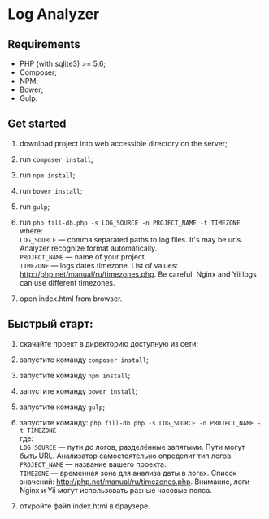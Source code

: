 Log Analyzer
============
Requirements
------------
* PHP (with sqlite3) >= 5.6;
* Composer;
* NPM;
* Bower;
* Gulp.

Get started
-----------
1. download project into web accessible directory on the server;
2. run `composer install`;
3. run `npm install`;
4. run `bower install`;
4. run `gulp`;
2. run `php fill-db.php -s LOG_SOURCE -n PROJECT_NAME -t TIMEZONE`  
   where:  
   `LOG_SOURCE` — comma separated paths to log files. It's may be urls. Analyzer recognize format automatically.  
   `PROJECT_NAME` — name of your project.  
   `TIMEZONE` — logs dates timezone. List of values: http://php.net/manual/ru/timezones.php. Be careful, Nginx and Yii 
                 logs can use different timezones.

3. open index.html from browser.

Быстрый старт:
-------------
1. скачайте проект в директорию доступную из сети;
2. запустите команду `composer install`;
3. запустите команду `npm install`;
4. запустите команду `bower install`;
4. запустите команду `gulp`;
2. запустите команду: `php fill-db.php -s LOG_SOURCE -n PROJECT_NAME -t TIMEZONE`  
   где:  
   `LOG_SOURCE` — пути до логов, разделённые запятыми. Пути могут быть URL. Анализатор самостоятельно определит тип логов.  
   `PROJECT_NAME` — название вашего проекта.  
   `TIMEZONE` — временная зона для анализа даты в логах. Список значений: http://php.net/manual/ru/timezones.php. Внимание,
                 логи Nginx и Yii могут использовать разные часовые пояса.

3. откройте файл index.html в браузере.